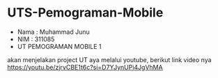  # UTS-Pemograman-Mobile
- Nama : Muhammad Junu
- NIM  : 311085
- UT PEMOGRAMAN MOBILE 1

akan menjelakan project UT aya melalui youtube, berikut link video nya
https://youtu.be/zjrvCBE1t6c?si=D7YJynUPi4JgVhMA
